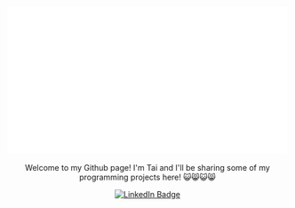 <div id="header" align="center">
  <img src="banner.png" width="700"/>
</div>

<p align="center">Welcome to my Github page! I'm Tai and I'll be sharing some of my programming projects here! 😺😸😺😸</p>

<div id="badges" align="center">
  <a href="https://www.linkedin.com/in/tai-yu-lin-021529291/">
    <img src="https://img.shields.io/badge/LinkedIn-blue?style=for-the-badge&logo=linkedin&logoColor=white" alt="LinkedIn Badge"/>
  </a>
</div>

<div id="count" align="center>
  <img src="https://komarev.com/ghpvc/?username=tia-tai&style=flat-square&color=blue" alt=""/>
</div>
